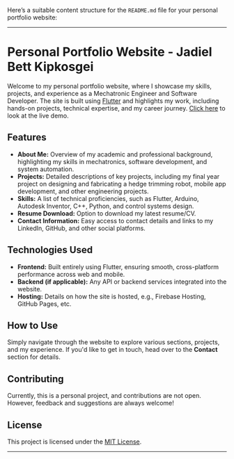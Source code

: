 Here’s a suitable content structure for the `README.md` file for your personal portfolio website:

---

# Personal Portfolio Website - Jadiel Bett Kipkosgei

Welcome to my personal portfolio website, where I showcase my skills, projects, and experience as a Mechatronic Engineer and Software Developer. The site is built using [Flutter](https://flutter.dev/) and highlights my work, including hands-on projects, technical expertise, and my career journey.
[Click here](https://master--jadielbett.netlify.app/) to look at the live demo.

## Features

- **About Me:** Overview of my academic and professional background, highlighting my skills in mechatronics, software development, and system automation.
- **Projects:** Detailed descriptions of key projects, including my final year project on designing and fabricating a hedge trimming robot, mobile app development, and other engineering projects.
- **Skills:** A list of technical proficiencies, such as Flutter, Arduino, Autodesk Inventor, C++, Python, and control systems design.
- **Resume Download:** Option to download my latest resume/CV.
- **Contact Information:** Easy access to contact details and links to my LinkedIn, GitHub, and other social platforms.

## Technologies Used

- **Frontend:** Built entirely using Flutter, ensuring smooth, cross-platform performance across web and mobile.
- **Backend (if applicable):** Any API or backend services integrated into the website.
- **Hosting:** Details on how the site is hosted, e.g., Firebase Hosting, GitHub Pages, etc.

## How to Use

Simply navigate through the website to explore various sections, projects, and my experience. If you'd like to get in touch, head over to the **Contact** section for details.

## Contributing

Currently, this is a personal project, and contributions are not open. However, feedback and suggestions are always welcome!

## License

This project is licensed under the [MIT License](LICENSE).

---
